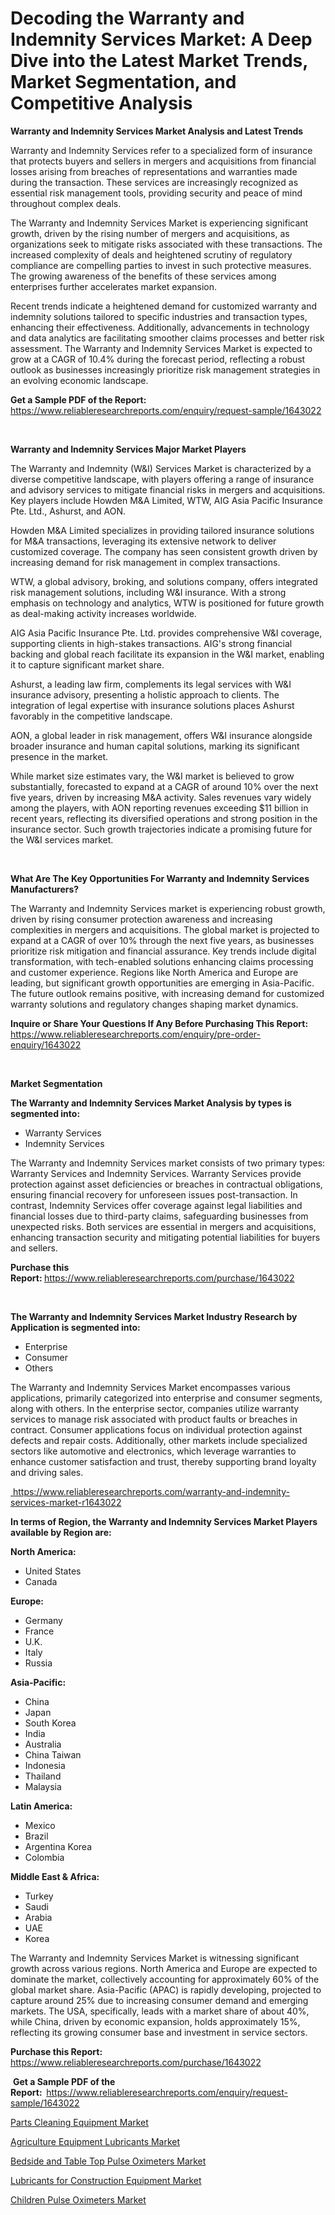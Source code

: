 <p><h1>Decoding the Warranty and Indemnity Services Market: A Deep Dive into the Latest Market Trends, Market Segmentation, and Competitive Analysis</h1></p><p><strong>Warranty and Indemnity Services Market Analysis and Latest Trends</strong></p>
<p><p>Warranty and Indemnity Services refer to a specialized form of insurance that protects buyers and sellers in mergers and acquisitions from financial losses arising from breaches of representations and warranties made during the transaction. These services are increasingly recognized as essential risk management tools, providing security and peace of mind throughout complex deals.</p><p>The Warranty and Indemnity Services Market is experiencing significant growth, driven by the rising number of mergers and acquisitions, as organizations seek to mitigate risks associated with these transactions. The increased complexity of deals and heightened scrutiny of regulatory compliance are compelling parties to invest in such protective measures. The growing awareness of the benefits of these services among enterprises further accelerates market expansion.</p><p>Recent trends indicate a heightened demand for customized warranty and indemnity solutions tailored to specific industries and transaction types, enhancing their effectiveness. Additionally, advancements in technology and data analytics are facilitating smoother claims processes and better risk assessment. The Warranty and Indemnity Services Market is expected to grow at a CAGR of 10.4% during the forecast period, reflecting a robust outlook as businesses increasingly prioritize risk management strategies in an evolving economic landscape.</p></p>
<p><strong>Get a Sample PDF of the Report:&nbsp;</strong> <a href="https://www.reliableresearchreports.com/enquiry/request-sample/1643022?utm_campaign=7&utm_medium=2&utm_source=Github&utm_content=ia&utm_term=23102024&utm_id=warranty-and-indemnity-services">https://www.reliableresearchreports.com/enquiry/request-sample/1643022</a></p>
<p>&nbsp;</p>
<p><strong>Warranty and Indemnity Services Major Market Players</strong></p>
<p><p>The Warranty and Indemnity (W&I) Services Market is characterized by a diverse competitive landscape, with players offering a range of insurance and advisory services to mitigate financial risks in mergers and acquisitions. Key players include Howden M&A Limited, WTW, AIG Asia Pacific Insurance Pte. Ltd., Ashurst, and AON.</p><p>Howden M&A Limited specializes in providing tailored insurance solutions for M&A transactions, leveraging its extensive network to deliver customized coverage. The company has seen consistent growth driven by increasing demand for risk management in complex transactions.</p><p>WTW, a global advisory, broking, and solutions company, offers integrated risk management solutions, including W&I insurance. With a strong emphasis on technology and analytics, WTW is positioned for future growth as deal-making activity increases worldwide.</p><p>AIG Asia Pacific Insurance Pte. Ltd. provides comprehensive W&I coverage, supporting clients in high-stakes transactions. AIG's strong financial backing and global reach facilitate its expansion in the W&I market, enabling it to capture significant market share.</p><p>Ashurst, a leading law firm, complements its legal services with W&I insurance advisory, presenting a holistic approach to clients. The integration of legal expertise with insurance solutions places Ashurst favorably in the competitive landscape.</p><p>AON, a global leader in risk management, offers W&I insurance alongside broader insurance and human capital solutions, marking its significant presence in the market.</p><p>While market size estimates vary, the W&I market is believed to grow substantially, forecasted to expand at a CAGR of around 10% over the next five years, driven by increasing M&A activity. Sales revenues vary widely among the players, with AON reporting revenues exceeding $11 billion in recent years, reflecting its diversified operations and strong position in the insurance sector. Such growth trajectories indicate a promising future for the W&I services market.</p></p>
<p>&nbsp;</p>
<p><strong>What Are The Key Opportunities For Warranty and Indemnity Services Manufacturers?</strong></p>
<p><p>The Warranty and Indemnity Services market is experiencing robust growth, driven by rising consumer protection awareness and increasing complexities in mergers and acquisitions. The global market is projected to expand at a CAGR of over 10% through the next five years, as businesses prioritize risk mitigation and financial assurance. Key trends include digital transformation, with tech-enabled solutions enhancing claims processing and customer experience. Regions like North America and Europe are leading, but significant growth opportunities are emerging in Asia-Pacific. The future outlook remains positive, with increasing demand for customized warranty solutions and regulatory changes shaping market dynamics.</p></p>
<p><strong>Inquire or Share Your Questions If Any Before Purchasing This Report:</strong> <a href="https://www.reliableresearchreports.com/enquiry/pre-order-enquiry/1643022?utm_campaign=7&utm_medium=2&utm_source=Github&utm_content=ia&utm_term=23102024&utm_id=warranty-and-indemnity-services">https://www.reliableresearchreports.com/enquiry/pre-order-enquiry/1643022</a></p>
<p>&nbsp;</p>
<p><strong>Market Segmentation</strong></p>
<p><strong>The Warranty and Indemnity Services Market Analysis by types is segmented into:</strong></p>
<p><ul><li>Warranty Services</li><li>Indemnity Services</li></ul></p>
<p><p>The Warranty and Indemnity Services market consists of two primary types: Warranty Services and Indemnity Services. Warranty Services provide protection against asset deficiencies or breaches in contractual obligations, ensuring financial recovery for unforeseen issues post-transaction. In contrast, Indemnity Services offer coverage against legal liabilities and financial losses due to third-party claims, safeguarding businesses from unexpected risks. Both services are essential in mergers and acquisitions, enhancing transaction security and mitigating potential liabilities for buyers and sellers.</p></p>
<p><strong>Purchase this Report:&nbsp;</strong><a href="https://www.reliableresearchreports.com/purchase/1643022?utm_campaign=7&utm_medium=2&utm_source=Github&utm_content=ia&utm_term=23102024&utm_id=warranty-and-indemnity-services">https://www.reliableresearchreports.com/purchase/1643022</a></p>
<p>&nbsp;</p>
<p><strong>The Warranty and Indemnity Services Market Industry Research by Application is segmented into:</strong></p>
<p><ul><li>Enterprise</li><li>Consumer</li><li>Others</li></ul></p>
<p><p>The Warranty and Indemnity Services Market encompasses various applications, primarily categorized into enterprise and consumer segments, along with others. In the enterprise sector, companies utilize warranty services to manage risk associated with product faults or breaches in contract. Consumer applications focus on individual protection against defects and repair costs. Additionally, other markets include specialized sectors like automotive and electronics, which leverage warranties to enhance customer satisfaction and trust, thereby supporting brand loyalty and driving sales.</p></p>
<p><a href="https://www.reliableresearchreports.com/warranty-and-indemnity-services-market-r1643022?utm_campaign=7&utm_medium=2&utm_source=Github&utm_content=ia&utm_term=23102024&utm_id=warranty-and-indemnity-services">&nbsp;https://www.reliableresearchreports.com/warranty-and-indemnity-services-market-r1643022</a></p>
<p><strong>In terms of Region, the Warranty and Indemnity Services Market Players available by Region are:</strong></p>
<p>
    <p> <strong> North America: </strong>
        <ul>
            <li>United States</li>
            <li>Canada</li>
        </ul>
        </p> 
    <p> <strong> Europe: </strong>
        <ul>
            <li>Germany</li>
            <li>France</li>
            <li>U.K.</li>
            <li>Italy</li>
            <li>Russia</li>
        </ul>
        </p> 
    <p> <strong> Asia-Pacific: </strong>
        <ul>
            <li>China</li>
            <li>Japan</li>
            <li>South Korea</li>
            <li>India</li>
            <li>Australia</li>
            <li>China Taiwan</li>
            <li>Indonesia</li>
            <li>Thailand</li>
            <li>Malaysia</li>
        </ul>
        </p> 
    <p> <strong> Latin America: </strong>
        <ul>
            <li>Mexico</li>
            <li>Brazil</li>
            <li>Argentina Korea</li>
            <li>Colombia</li>
        </ul>
        </p> 
    <p> <strong> Middle East & Africa: </strong>
        <ul>
            <li>Turkey</li>
            <li>Saudi</li>
            <li>Arabia</li>
            <li>UAE</li>
            <li>Korea</li>
        </ul>
    </p>
    </p>
<p><p>The Warranty and Indemnity Services Market is witnessing significant growth across various regions. North America and Europe are expected to dominate the market, collectively accounting for approximately 60% of the global market share. Asia-Pacific (APAC) is rapidly developing, projected to capture around 25% due to increasing consumer demand and emerging markets. The USA, specifically, leads with a market share of about 40%, while China, driven by economic expansion, holds approximately 15%, reflecting its growing consumer base and investment in service sectors.</p></p>
<p><strong>Purchase this Report: </strong><a href="https://www.reliableresearchreports.com/purchase/1643022?utm_campaign=7&utm_medium=2&utm_source=Github&utm_content=ia&utm_term=23102024&utm_id=warranty-and-indemnity-services">https://www.reliableresearchreports.com/purchase/1643022</a></p>
<p>&nbsp;<strong>Get a Sample PDF of the Report:&nbsp;&nbsp;</strong><a href="https://www.reliableresearchreports.com/enquiry/request-sample/1643022?utm_campaign=7&utm_medium=2&utm_source=Github&utm_content=ia&utm_term=23102024&utm_id=warranty-and-indemnity-services">https://www.reliableresearchreports.com/enquiry/request-sample/1643022</a></p>
<p><strong></strong></p>
<p><p><a href="https://issuu.com/reportprime-2/docs/parts-cleaning-equipment-market-siz_a121c1fefaa95e?utm_campaign=7&utm_medium=2&utm_source=Github&utm_content=ia&utm_term=23102024&utm_id=warranty-and-indemnity-services">Parts Cleaning Equipment Market</a></p><p><a href="https://github.com/MelgarBasny/Market-Research-Report-List-1/blob/main/agriculture-equipment-lubricants-market.md?utm_campaign=7&utm_medium=2&utm_source=Github&utm_content=ia&utm_term=23102024&utm_id=warranty-and-indemnity-services">Agriculture Equipment Lubricants Market</a></p><p><a href="https://www.linkedin.com/pulse/global-bedside-table-top-pulse-oximeters-market-focus-application-16lme?utm_campaign=7&utm_medium=2&utm_source=Github&utm_content=ia&utm_term=23102024&utm_id=warranty-and-indemnity-services">Bedside and Table Top Pulse Oximeters Market</a></p><p><a href="https://github.com/darientvns/Market-Research-Report-List-1/blob/main/lubricants-for-construction-equipment-market.md?utm_campaign=7&utm_medium=2&utm_source=Github&utm_content=ia&utm_term=23102024&utm_id=warranty-and-indemnity-services">Lubricants for Construction Equipment Market</a></p><p><a href="https://www.linkedin.com/pulse/children-pulse-oximeters-market-industry-trends-forecast-n6pke?utm_campaign=7&utm_medium=2&utm_source=Github&utm_content=ia&utm_term=23102024&utm_id=warranty-and-indemnity-services">Children Pulse Oximeters Market</a></p></p>
